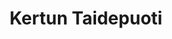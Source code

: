 ---
title: Kertun Taidepuoti
kauppa: ye
palvelu: ye
ruka: ye
slug: https://kertuntaidepuoti.fi/
products: Etsitpä taulua seinällesi, muistoa läheiselle tai kauniita käyttöesineitä, täältä löydät paljon vaihtoehtoja. Astu Taidepuotiin!
update: 2022-04-05-16:09
image01: ../images/kertuntaidepuoti-piirrokset.jpg
---